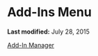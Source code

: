 
# Add-Ins Menu

 **Last modified:** July 28, 2015

 [Add-In Manager](c63634fe-4f02-d6cb-192b-5175e49d9801.md)
